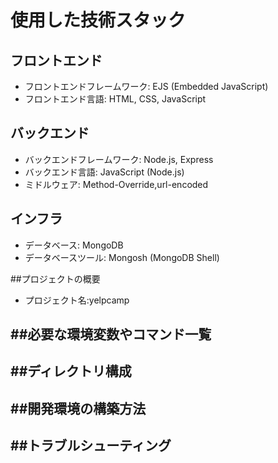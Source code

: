 # 使用した技術スタック

## フロントエンド
- フロントエンドフレームワーク: EJS (Embedded JavaScript)
- フロントエンド言語: HTML, CSS, JavaScript

## バックエンド
- バックエンドフレームワーク: Node.js, Express
- バックエンド言語: JavaScript (Node.js)
- ミドルウェア: Method-Override,url-encoded

## インフラ
- データベース: MongoDB
- データベースツール: Mongosh (MongoDB Shell)

##プロジェクトの概要
- プロジェクト名:yelpcamp

##必要な環境変数やコマンド一覧
-
##ディレクトリ構成
-
##開発環境の構築方法
-
##トラブルシューティング
-

